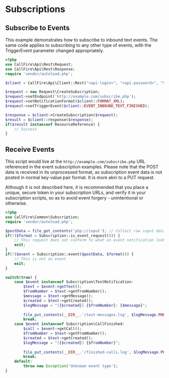 Subscriptions
=============

## Subscribe to Events

This example demonstrates how to subscribe to inbound text events. The same
code applies to subscribing to any other type of events, with the TriggerEvent
parameter changed appropriately.

```php
<?php
use CallFire\Api\Rest\Request;
use CallFire\Api\Rest\Response;
require 'vendor/autoload.php';

$client = CallFire\Api\Client::Rest("<api-login>", "<api-password>", "Subscription");

$request = new Request\CreateSubscription;
$request->setEndpoint('http://example.com/subscribe.php');
$request->setNotificationFormat($client::FORMAT_XML);
$request->setTriggerEvent($client::EVENT_INBOUND_TEXT_FINISHED);

$response = $client->CreateSubscription($request);
$result = $client::response($response);
if($result instanceof ResourceReference) {
    // Success
}
```

## Receive Events

This script would live at the `http://example.com/subscribe.php` URL referenced in the
event subscription examples. Please note that the POST data is received in its unprocessed
format, as subscription event data is not posted in normal key-value pair format. It is more
akin to a PUT request.

Although it is not described here, it is recommended that you place a unique, secure token
in your subscription URLs, and verify it in your subscription scripts, so as to avoid event
forgery - unintentional or otherwise.

```php
<?php
use CallFire\Common\Subscription;
require 'vendor/autoload.php';

$postData = file_get_contents('php://input'); // Collect raw input data
if(!($format = Subscription::is_event_request())) {
    // This request does not conform to what an event notification looks like
    exit;
}
if(!($event = Subscription::event($postData, $format))) {
    // This is not an event
    exit;
}

switch(true) {
    case $event instanceof Subscription\TextNotification:
        $text = $event->getText();
        $fromNumber = $text->getFromNumber();
        $message = $text->getMessage();
        $created = $text->getCreated();
        $logMessage = "[{$created}] {$fromNumber}: {$message}";
        
        file_put_contents(__DIR__.'/text-messages.log', $logMessage.PHP_EOL, FILE_APPEND);
        break;
    case $event instanceof Subscription\CallFinished:
        $call = $event->getCall();
        $fromNumber = $text->getFromNumber();
        $created = $text->getCreated();
        $logMessage = "[{$created}] {$fromNumber}";
        
        file_put_contents(__DIR__.'/finished-calls.log', $logMessage.PHP_EOL, FILE_APPEND);
        break;
    default:
        throw new Exception('Unknown event type');
}
```
